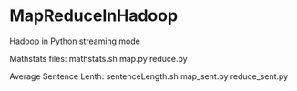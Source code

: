 # MapReduceInHadoop
Hadoop in Python streaming mode


Mathstats files: mathstats.sh map.py reduce.py

Average Sentence Lenth: sentenceLength.sh map_sent.py reduce_sent.py
